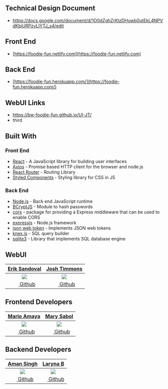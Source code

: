 ## Technical Design Document
- https://docs.google.com/document/d/1O0dZghZrKlzDHuwb0utEkL4NPVdKbiURPzvLIYTJ_s4/edit

## Front End

- [https://foodie-fun.netlify.com](https://foodie-fun.netlify.com)

## Back End

- [https://foodie-fun.herokuapp.com/](https://foodie-fun.herokuapp.com/)

## WebUI Links
- https://bw-foodie-fun.github.io/UI-JT/
- third


## Built With

### Front End

- [React](https://reactjs.org/) - A JavaScript library for building user interfaces
- [Axios](https://www.npmjs.com/package/axios) - Promise based HTTP client for the browser and node.js
- [React Router](https://reacttraining.com/react-router/web/guides/quick-start) - Routing Library
- [Styled Components](https://www.styled-components.com/) - Styling library for CSS in JS

### Back End

- [Node.js](https://nodejs.org/) - Back end JavaScript runtime
- [BCryptJS](https://www.npmjs.com/package/bcryptjs) - Module to hash passwords
- [cors](https://www.npmjs.com/package/cors) - package for providing a Express middleware that can be used to enable CORS
- [expressjs](https://expressjs.com/) - Node.js framework
- [json web token](https://www.npmjs.com/package/jsonwebtoken) - Implements JSON web tokens
- [knex.js](https://knexjs.org/) - SQL query builder
- [sqlite3](https://www.sqlite.org/index.html) - Library that implements SQL database engine

## WebUI

|                               [**Erik Sandoval**](https://github.com/MAmaya1)                               |                             [**Josh Timmons**](https://github.com/CarloC24)                              |
| :---------------------------------------------------------------------------------------------------------: | :------------------------------------------------------------------------------------------------------: |
| [<img src="https://avatars0.githubusercontent.com/u/48698089?s=400&v=4">](https://github.com/erik-sandoval) | [<img src="https://avatars2.githubusercontent.com/u/46380757?s=400&v=4">](https://github.com/josh182014) |
|      [<img src="https://github.com/favicon.ico" width="15"> Github](https://github.com/erik-sandoval)       |      [<img src="https://github.com/favicon.ico" width="15"> Github](https://github.com/josh182014)       |



## Frontend Developers

|                            [**Mario Amaya**](https://github.com/MAmaya1)                             |                            [**Mary Sabol**](https://github.com/CarloC24)                            |
| :--------------------------------------------------------------------------------------------------: | :-------------------------------------------------------------------------------------------------: |
| [<img src="https://avatars3.githubusercontent.com/u/42827064?s=400v=4">](https://github.com/MAmaya1) | [<img src="https://avatars3.githubusercontent.com/u/47530560?s=500&v=4">](https://github.com/ntsum) |
|      [<img src="https://github.com/favicon.ico" width="15"> Github](https://github.com/MAmaya1)      |      [<img src="https://github.com/favicon.ico" width="15"> Github](hhttps://github.com/ntsum)      |


## Backend Developers

|                             [**Aman Singh**](https://github.com/asingh714)                              |                              [**Laryna B**](https://github.com/larynab)                               |
| :-----------------------------------------------------------------------------------------------------: | :---------------------------------------------------------------------------------------------------: |
| [<img src="https://avatars2.githubusercontent.com/u/17938196?s=400&v=4">](https://github.com/asingh714) | [<img src="https://avatars0.githubusercontent.com/u/17423410?s=200&v=4">](https://github.com/larynab) |
|      [<img src="https://github.com/favicon.ico" width="15"> Github](https://github.com/asingh714)       |      [<img src="https://github.com/favicon.ico" width="15"> Github](https://github.com/larynab)       |